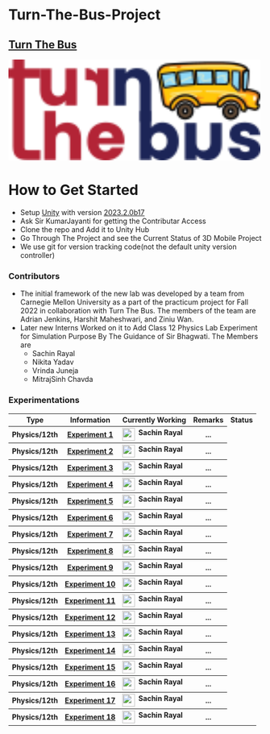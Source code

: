 
# Turn-The-Bus-Project

## [Turn The Bus](https://www.turnthebus.org/)

<img src="./Assets/Resources/Pictures/Logo_turn-the-bus.png" height="200" width="500">

# How to Get Started

- Setup [Unity](https://unity.com/) with version [ 2023.2.0b17 ](https://unity.com/releases/editor/beta/2023.2.0b17#installs)
- Ask Sir KumarJayanti for getting the Contributar Access
- Clone the repo and Add it to Unity Hub
- Go Through The Project and see the Current Status of 3D Mobile Project
- We use git for version tracking code(not the default unity version controller)

### Contributors

- The initial framework of the new lab was developed by a team from Carnegie Mellon University as a part of the practicum project for Fall 2022 in collaboration with Turn The Bus. The members of the team are Adrian Jenkins, Harshit Maheshwari, and Ziniu Wan.
- Later new Interns Worked on it to Add Class 12 Physics Lab Experiment for Simulation Purpose By The Guidance of Sir Bhagwati. The Members are
  - Sachin Rayal
  - Nikita Yadav
  - Vrinda Juneja
  - MitrajSinh Chavda

### Experimentations

<table>
  <tr>
    <th>Type</th>
    <th>Information</th>
    <th>Currently Working</th>
    <th>Remarks</th>
    <th>Status</th>
  </tr>
  <tr>
    <th>Physics/12th</th>
    <th><a href="https://ncert.nic.in/pdf/publication/sciencelaboratorymanuals/classXII/physics/lelm302.pdf">Experiment 1</a></th>
    <th><center><img src="https://avatars.githubusercontent.com/u/66353809?s=64&v=4" width="25" height="25" align="left"> Sachin Rayal</center></th>
    <th>...</th>
  </tr>
  <tr>
    <th>Physics/12th</th>
    <th><a href="https://ncert.nic.in/pdf/publication/sciencelaboratorymanuals/classXII/physics/lelm302.pdf">Experiment 2</a></th>
    <th><center><img src="https://avatars.githubusercontent.com/u/66353809?s=64&v=4" width="25" height="25" align="left"> Sachin Rayal</center></th>
    <th>...</th>
  </tr>
  <tr>
    <th>Physics/12th</th>
    <th><a href="https://ncert.nic.in/pdf/publication/sciencelaboratorymanuals/classXII/physics/lelm303.pdf">Experiment 3</a></th>
    <th><center><img src="https://avatars.githubusercontent.com/u/66353809?s=64&v=4" width="25" height="25" align="left"> Sachin Rayal</center></th>
    <th>...</th>
  </tr>
  <tr>
    <th>Physics/12th</th>
    <th><a href="https://ncert.nic.in/pdf/publication/sciencelaboratorymanuals/classXII/physics/lelm304.pdf">Experiment 4</a></th>
    <th><center><img src="https://avatars.githubusercontent.com/u/66353809?s=64&v=4" width="25" height="25" align="left"> Sachin Rayal</center></th>
    <th>...</th>
  </tr>
  <tr>
    <th>Physics/12th</th>
    <th><a href="https://ncert.nic.in/pdf/publication/sciencelaboratorymanuals/classXII/physics/lelm305.pdf">Experiment 5</a></th>
    <th><center><img src="https://avatars.githubusercontent.com/u/66353809?s=64&v=4" width="25" height="25" align="left"> Sachin Rayal</center></th>
    <th>...</th>
  </tr>
  <tr>
    <th>Physics/12th</th>
    <th><a href="https://ncert.nic.in/pdf/publication/sciencelaboratorymanuals/classXII/physics/lelm306.pdf">Experiment 6</a></th>
    <th><center><img src="https://avatars.githubusercontent.com/u/66353809?s=64&v=4" width="25" height="25" align="left"> Sachin Rayal</center></th>
    <th>...</th>
  </tr>
  <tr>
    <th>Physics/12th</th>
    <th><a href="https://ncert.nic.in/pdf/publication/sciencelaboratorymanuals/classXII/physics/lelm306.pdf">Experiment 7</a></th>
    <th><center><img src="https://avatars.githubusercontent.com/u/66353809?s=64&v=4" width="25" height="25" align="left"> Sachin Rayal</center></th>
    <th>...</th>
  </tr>
  <tr>
    <th>Physics/12th</th>
    <th><a href="https://ncert.nic.in/pdf/publication/sciencelaboratorymanuals/classXII/physics/lelm307.pdf">Experiment 8</a></th>
    <th><center><img src="https://avatars.githubusercontent.com/u/66353809?s=64&v=4" width="25" height="25" align="left"> Sachin Rayal</center></th>
    <th>...</th>
  </tr>
  <tr>
    <th>Physics/12th</th>
    <th><a href="https://ncert.nic.in/pdf/publication/sciencelaboratorymanuals/classXII/physics/lelm307.pdf">Experiment 9</a></th>
    <th><center><img src="https://avatars.githubusercontent.com/u/66353809?s=64&v=4" width="25" height="25" align="left"> Sachin Rayal</center></th>
    <th>...</th>
  </tr>
  <tr>
    <th>Physics/12th</th>
    <th><a href="https://ncert.nic.in/pdf/publication/sciencelaboratorymanuals/classXII/physics/lelm308.pdf">Experiment 10</a></th>
    <th><center><img src="https://avatars.githubusercontent.com/u/66353809?s=64&v=4" width="25" height="25" align="left"> Sachin Rayal</center></th>
    <th>...</th>
  </tr>
  <tr>
    <th>Physics/12th</th>
    <th><a href="https://ncert.nic.in/pdf/publication/sciencelaboratorymanuals/classXII/physics/lelm309.pdf">Experiment 11</a></th>
    <th><center><img src="https://avatars.githubusercontent.com/u/66353809?s=64&v=4" width="25" height="25" align="left"> Sachin Rayal</center></th>
    <th>...</th>
  </tr>
  <tr>
    <th>Physics/12th</th>
    <th><a href="https://ncert.nic.in/pdf/publication/sciencelaboratorymanuals/classXII/physics/lelm309.pdf">Experiment 12</a></th>
    <th><center><img src="https://avatars.githubusercontent.com/u/66353809?s=64&v=4" width="25" height="25" align="left"> Sachin Rayal</center></th>
    <th>...</th>
  </tr>
  <tr>
    <th>Physics/12th</th>
    <th><a href="https://ncert.nic.in/pdf/publication/sciencelaboratorymanuals/classXII/physics/lelm309.pdf">Experiment 13</a></th>
    <th><center><img src="https://avatars.githubusercontent.com/u/66353809?s=64&v=4" width="25" height="25" align="left"> Sachin Rayal</center></th>
    <th>...</th>
  </tr>
  <tr>
    <th>Physics/12th</th>
    <th><a href="https://ncert.nic.in/pdf/publication/sciencelaboratorymanuals/classXII/physics/lelm310.pdf">Experiment 14</a></th>
    <th><center><img src="https://avatars.githubusercontent.com/u/66353809?s=64&v=4" width="25" height="25" align="left"> Sachin Rayal</center></th>
    <th>...</th>
  </tr>
  <tr>
    <th>Physics/12th</th>
    <th><a href="https://ncert.nic.in/pdf/publication/sciencelaboratorymanuals/classXII/physics/lelm310.pdf">Experiment 15</a></th>
    <th><center><img src="https://avatars.githubusercontent.com/u/66353809?s=64&v=4" width="25" height="25" align="left"> Sachin Rayal</center></th>
    <th>...</th>
  </tr>
  <tr>
    <th>Physics/12th</th>
    <th><a href="https://ncert.nic.in/pdf/publication/sciencelaboratorymanuals/classXII/physics/lelm310.pdf">Experiment 16</a></th>
    <th><center><img src="https://avatars.githubusercontent.com/u/66353809?s=64&v=4" width="25" height="25" align="left"> Sachin Rayal</center></th>
    <th>...</th>
  </tr>
  <tr>
    <th>Physics/12th</th>
    <th><a href="https://ncert.nic.in/pdf/publication/sciencelaboratorymanuals/classXII/physics/lelm310.pdf">Experiment 17</a></th>
    <th><center><img src="https://avatars.githubusercontent.com/u/66353809?s=64&v=4" width="25" height="25" align="left"> Sachin Rayal</center></th>
    <th>...</th>
  </tr>
  <tr>
    <th>Physics/12th</th>
    <th><a href="https://ncert.nic.in/pdf/publication/sciencelaboratorymanuals/classXII/physics/lelm310.pdf">Experiment 18</a></th>
    <th><center><img src="https://avatars.githubusercontent.com/u/66353809?s=64&v=4" width="25" height="25" align="left"> Sachin Rayal</center></th>
    <th>...</th>
  </tr>
</table>
